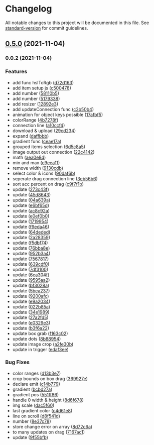 # Changelog

All notable changes to this project will be documented in this file. See [standard-version](https://github.com/conventional-changelog/standard-version) for commit guidelines.

## [0.5.0](https://github.com/cubmic/img-app/compare/v0.0.2...v0.5.0) (2021-11-04)

### 0.0.2 (2021-11-04)


### Features

* add func hslToRgb ([d72d163](https://github.com/cubmic/img-app/commit/d72d16357f67daf3d668b2e9e9cd3b609d70a1a8))
* add item setup js ([c500478](https://github.com/cubmic/img-app/commit/c500478bff567ec7275bd1ecf40b49bfca520483))
* add number ([58110b5](https://github.com/cubmic/img-app/commit/58110b5ac2548050352582cf89578aa62711002f))
* add number ([5179338](https://github.com/cubmic/img-app/commit/51793389dee5a0b673e9c430136e47a31596181e))
* add resizer ([12892e3](https://github.com/cubmic/img-app/commit/12892e32ae2daf5e7c2e94950b20f0d641af6236))
* add updateConnection func ([c3b50b4](https://github.com/cubmic/img-app/commit/c3b50b4b794024cf53c53c477cbc0daea134400d))
* animation for object keys possible ([17afbf5](https://github.com/cubmic/img-app/commit/17afbf54b49968c8a6f7d7c0e0ba888488fba003))
* colorRange ([4b7278f](https://github.com/cubmic/img-app/commit/4b7278f3d289596169cf8d7c08da203902732f8f))
* connection line ([a10ccf4](https://github.com/cubmic/img-app/commit/a10ccf48d4ff3e695a2db6e838c35048119feaf8))
* download & upload ([29cd234](https://github.com/cubmic/img-app/commit/29cd2349d77b15617a959a1a25c284ebb717989a))
* expand ([daffbbb](https://github.com/cubmic/img-app/commit/daffbbb9c612bda325c9043550b8934e4b4b4491))
* gradient func ([ceae17a](https://github.com/cubmic/img-app/commit/ceae17af6aef47b6490783c0d463dad51ff69dbb))
* grouped items selection ([6d5c8a5](https://github.com/cubmic/img-app/commit/6d5c8a5a1d493d85677b5d6f62ad6b4942ea0084))
* image output out connection ([22c4142](https://github.com/cubmic/img-app/commit/22c414240b71f5cc288cee1e0ac2523c005a9afb))
* math ([aea0e8d](https://github.com/cubmic/img-app/commit/aea0e8dd97f309bfea0313f5820c5fb43d2bc073))
* min and max ([c9eea11](https://github.com/cubmic/img-app/commit/c9eea111ca8230824515e599497d6606c22c005b))
* remove width ([9130cdb](https://github.com/cubmic/img-app/commit/9130cdbfb059f6b6112c4f5f860e683cfd289209))
* select color & icons ([90daf6b](https://github.com/cubmic/img-app/commit/90daf6b0265a0728eac66519238b4ca7c77a8069))
* seperate drag connection line ([3eb56b6](https://github.com/cubmic/img-app/commit/3eb56b657c5cd6d54a6d1989646841b445dd3451))
* sort acc percent on drag ([c9f7f1b](https://github.com/cubmic/img-app/commit/c9f7f1b03ae045348466801651063d107822a689))
* update ([273c43f](https://github.com/cubmic/img-app/commit/273c43f3bad232ee999e941ea68733cedeccdce9))
* update ([45d8643](https://github.com/cubmic/img-app/commit/45d8643dd178c3549a84ee5299f35bb78a80bc82))
* update ([04a639a](https://github.com/cubmic/img-app/commit/04a639a57b082de07aa88f45b0c25d254e0d9b08))
* update ([e6bf65d](https://github.com/cubmic/img-app/commit/e6bf65db243cb32f634827a8932f34bcfe0a91f6))
* update ([ac8c92a](https://github.com/cubmic/img-app/commit/ac8c92ae2a5908c6316dc25cfb572eeeca1d277f))
* update ([e0ef0b0](https://github.com/cubmic/img-app/commit/e0ef0b031f38f2ade9bd81dd976a1f585cba0afc))
* update ([1719954](https://github.com/cubmic/img-app/commit/171995465fe5474d684e5ed89c564f2553dc7127))
* update ([f9eda46](https://github.com/cubmic/img-app/commit/f9eda4612ac99c88a7d60c0cc807a163b02d8b5e))
* update ([64deded](https://github.com/cubmic/img-app/commit/64deded45260ada2e84060a475a67fd204d68c4f))
* update ([2a28359](https://github.com/cubmic/img-app/commit/2a28359962faddd032a336542e519d83c223214b))
* update ([f5dbf74](https://github.com/cubmic/img-app/commit/f5dbf74987123db9c9d707f3c018a1fbd0a70688))
* update ([76bba8e](https://github.com/cubmic/img-app/commit/76bba8e78c954fbe887e8be79f11f12f045d8e2e))
* update ([952b3a4](https://github.com/cubmic/img-app/commit/952b3a47bf082d22200177bb481010cb83312281))
* update ([7567817](https://github.com/cubmic/img-app/commit/7567817d49931721dabe57a63a1e4c197ddbd2f3))
* update ([639cdf0](https://github.com/cubmic/img-app/commit/639cdf0af14b466d2a668b9736d76e7822f6783e))
* update ([7df3100](https://github.com/cubmic/img-app/commit/7df310054bf63ae8d1a4210818d353f8d61cacaf))
* update ([6ea304f](https://github.com/cubmic/img-app/commit/6ea304fff2970640a55b94f0448530a2636c7c65))
* update ([9595aa2](https://github.com/cubmic/img-app/commit/9595aa24082b46ccf5a20d129bd1dce81ea0ea7b))
* update ([bf3028a](https://github.com/cubmic/img-app/commit/bf3028ac6015d39b750ece08b13f4963c3e911ab))
* update ([5bea237](https://github.com/cubmic/img-app/commit/5bea237571b5229c3161150bd5f8294f8dcc766a))
* update ([9200afc](https://github.com/cubmic/img-app/commit/9200afc689ac47e7b90c75638762c2983712f7c8))
* update ([e9a2034](https://github.com/cubmic/img-app/commit/e9a20349006449eac76769c322b7e32db62420f6))
* update ([022b85a](https://github.com/cubmic/img-app/commit/022b85a69aa19ee03f584076f0002d78d6947f44))
* update ([34e1989](https://github.com/cubmic/img-app/commit/34e198921e0f92537b3c298bd2989fe0af400c0a))
* update ([27a2fd5](https://github.com/cubmic/img-app/commit/27a2fd546bd984ac2b7aa06f23af4fea5adfe556))
* update ([e0329e3](https://github.com/cubmic/img-app/commit/e0329e35b807b7b2d78874124a358c2893acd966))
* update ([b3f6a22](https://github.com/cubmic/img-app/commit/b3f6a22a36aaf8648e02eeca364ca0b650380375))
* update box grab ([f163c02](https://github.com/cubmic/img-app/commit/f163c02187d1bca0dd9d31c2f3ce8c600088e0b9))
* update dots ([8b88954](https://github.com/cubmic/img-app/commit/8b88954b6e49ae422290a72897a7295aaddb818d))
* update image crop ([a2fe30b](https://github.com/cubmic/img-app/commit/a2fe30bb14584eeec55aa57bda14f1c9f2ea80fb))
* update in trigger ([edaf3ee](https://github.com/cubmic/img-app/commit/edaf3eee573be5deb0b6d5017c4db1a8251d0307))


### Bug Fixes

* color ranges ([d13b3e7](https://github.com/cubmic/img-app/commit/d13b3e79d1a61621875b4237008ded1ce60cf8a0))
* crop bounds on box drag ([369927e](https://github.com/cubmic/img-app/commit/369927efc73bc72067465fba76c4b5f951b469b4))
* declare emit ([c14b779](https://github.com/cubmic/img-app/commit/c14b7799c0fa131d78e63a74740d12804aa6ff60))
* gradient ([bcbd27a](https://github.com/cubmic/img-app/commit/bcbd27ae9f95b8d354dd351942e0fb59028a92b1))
* gradient pos ([551ff86](https://github.com/cubmic/img-app/commit/551ff86feee4d9341e58e0c70194375ae76d7190))
* handle 0 width & height ([8d6f678](https://github.com/cubmic/img-app/commit/8d6f678788d42a5ef384fb674375d338cd5da210))
* img scale ([dac5f60](https://github.com/cubmic/img-app/commit/dac5f602e2c89690d4dbac150d4cdebd20436e9a))
* last gradient color ([c4d61e8](https://github.com/cubmic/img-app/commit/c4d61e86bd180b5b48f879e4e48519726bc87c97))
* line on scroll ([d8f541d](https://github.com/cubmic/img-app/commit/d8f541d64f7e62f79b9f9be65cdaf1395a79aa26))
* number ([8e37c78](https://github.com/cubmic/img-app/commit/8e37c7836458aa7841a3e4abe6d33095a83772d9))
* store change error on array ([8d72c6a](https://github.com/cubmic/img-app/commit/8d72c6a91a95fffb9395f393e084f784f3985ed5))
* to many updates on drag ([7167ac1](https://github.com/cubmic/img-app/commit/7167ac1f4cf133c2e766f3df91ae0de98684b584))
* update ([9f55bfb](https://github.com/cubmic/img-app/commit/9f55bfb5bf73945e37f07a844e4464072c3dc0d5))

